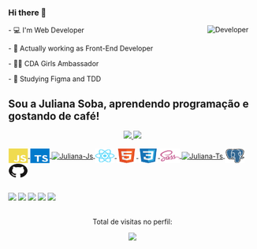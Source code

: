 ### Hi there 👋
<div style="display: inline_block">
<img src="https://github.com/pamellafernandes/pamellafernandes/blob/master/img/pamella.svg" width="100px" align="right" alt="Developer">

<p align="left">- 💻 I'm Web Developer</p>
<p align="left">- 🎯 Actually working as Front-End Developer</p>
<p align="left">- 👩‍💻 CDA Girls Ambassador</p>
<p align="left">- 📝 Studying Figma and TDD</p>
</div>



## Sou a Juliana Soba, aprendendo programação e gostando de café!
<div align="center">
  <a href="https://github.com/JulianaSobaJava">
  <img height="160em" src="https://github-readme-stats.vercel.app/api?username=JulianaSobaJava&show_icons=true&theme=dracula&include_all_commits=true&count_private=true"/>
  <img height="160em" src="https://github-readme-stats.vercel.app/api/top-langs/?username=JulianaSobaJava&layout=compact&langs_count=7&theme=dracula"/>
</div>
  
<div style="display: inline_block"><br>
  <img align="center" alt="Juliana-Js" height="30" width="40" src="https://raw.githubusercontent.com/devicons/devicon/master/icons/javascript/javascript-plain.svg">
  <img align="center" alt="Juliana-Ts" height="30" width="40" src="https://raw.githubusercontent.com/devicons/devicon/master/icons/typescript/typescript-plain.svg">
  <img align="center" alt="Juliana-Js" height="30" width="40" src="https://cdn.jsdelivr.net/gh/devicons/devicon/icons/nodejs/nodejs-original.svg" />

  <img align="center" alt="Juliana-React" height="30" width="40" src="https://raw.githubusercontent.com/devicons/devicon/master/icons/react/react-original.svg">
  <img align="center" alt="Juliana-HTML" height="30" width="40" src="https://raw.githubusercontent.com/devicons/devicon/master/icons/html5/html5-original.svg">
  <img align="center" alt="Juliana-CSS" height="30" width="40" src="https://raw.githubusercontent.com/devicons/devicon/master/icons/css3/css3-original.svg"> 
   <img align="center" alt="Juliana-Sass" height="30" width="40" src="https://raw.githubusercontent.com/devicons/devicon/master/icons/sass/sass-original.svg"> 
  <img align="center" alt="Juliana-Ts" height="30" width="40" src="https://cdn.jsdelivr.net/gh/devicons/devicon/icons/nextjs/nextjs-original.svg">
  <img align="center" alt="MA-CSS" height="30" width="40" src="https://raw.githubusercontent.com/devicons/devicon/master/icons/postgresql/postgresql-original.svg">
  <img align="center" alt="MA-CSS" height="30" width="40" src="https://raw.githubusercontent.com/devicons/devicon/master/icons/github/github-original.svg"> 
</div>
  
  ##
  <div>  
  <a href="https://instagram.com/julianasobajava23" target="_blank"><img src="https://img.shields.io/badge/-Instagram-%23E4405F?style=for-the-badge&logo=instagram&logoColor=white" target="_blank"></a>
 <a href="https://discord.com/Juliana Soba Java#6625" target="_blank"><img src="https://img.shields.io/badge/Discord-7289DA?style=for-the-badge&logo=discord&logoColor=white" target="_blank"></a> 
  <a href = "mailto:julianasobajava23@gmail.com"><img src="https://img.shields.io/badge/Gmail-D14836?style=for-the-badge&logo=gmail&logoColor=white" target="_blank"></a>
  <a href="https://www.linkedin.com/in/juliana-soba-a84126216" target="_blank"><img src="https://img.shields.io/badge/-LinkedIn-%230077B5?style=for-the-badge&logo=linkedin&logoColor=white" target="_blank"></a> 
    <a href="https://www.facebook.com/julianasobajava23" target="_blank"><img src="https://img.shields.io/badge/Facebook-1877F2?style=for-the-badge&logo=facebook&logoColor=white" target="_blank"></a>
      </div>
  
  
<br>
<div align="center">
<p>Total de visitas no perfil:</p>
<p>
    <img src="https://profile-counter.glitch.me/JulianaSobaJava/count.svg"/>
</p>
</div>
